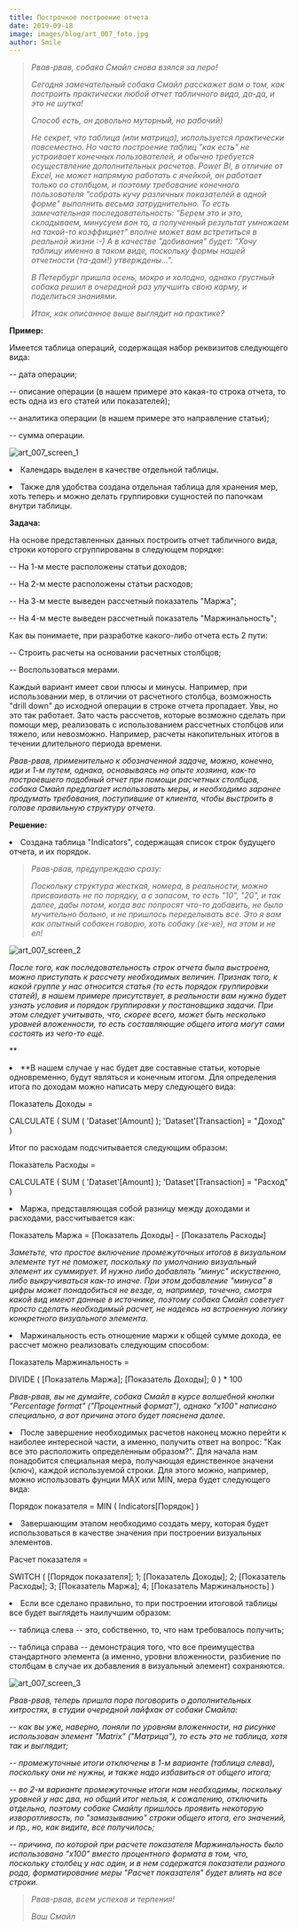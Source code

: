 ```yaml
---
title: Построчное построение отчета
date: 2019-09-18
image: images/blog/art_007_foto.jpg
author: Smile
---
```


> *Рвав-рвав, собака Смайл снова взялся за перо!*
>
> *Сегодня замечательный собака Смайл расскажет вам о том, как построить практически любой отчет табличного вида, да-да, и это не шутка!*
>
> *Способ есть, он довольно муторный, но рабочий)*
>
> *Не секрет, что таблица (или матрица), используется практически повсеместно. Но часто построение таблиц "как есть" не устраивает конечных пользователей, и обычно требуется осуществление дополнительных расчетов. Power BI, в отличие от Excel, не может напрямую работать с ячейкой, он работает только со столбцом, и поэтому требование конечного пользователя "собрать кучу различных показателей в одной форме" выполнить весьма затруднительно. То есть замечательная последовательность: "Берем это и это, складываем, минусуем вон то, а полученный результат умножаем на такой-то коэффициет" вполне может вам встретиться в реальной жизни :-) А в качестве "добивания" будет: "Хочу таблицу именно в таком виде, поскольку формы нашей отчетности (та-дам!) утверждены...".*
>
> *В Петербург пришла осень, мокро и холодно, однако грустный собака решил в очередной раз улучшить свою карму, и поделиться знаниями.*
>
> *Итак, как описанное выше выглядит на практике?* 

**Пример:**

Имеется таблица операций, содержащая набор реквизитов следующего вида: 

-- дата операции;

-- описание операции (в нашем примере это какая-то строка отчета, то есть одна из его статей или показателей);

-- аналитика операции (в нашем примере это направление статьи);

-- сумма операции. 

![art_007_screen_1](https://kkadikin.ru/images/blog/art_007_screen_1.jpg)

**<li>** Календарь выделен в качестве отдельной таблицы.

**<li>** Также для удобства создана отдельная таблица для хранения мер, хоть теперь и можно делать группировки сущностей по папочкам внутри таблицы.


**Задача:**

На основе представленных данных построить отчет табличного вида, строки которого сгруппированы в следующем порядке:

-- На 1-м месте расположены статьи доходов;

-- На 2-м месте расположены статьи расходов;

-- На 3-м месте выведен рассчетный показатель "Маржа";

-- На 4-м месте выведен рассчетный показатель "Маржинальность";

Как вы понимаете, при разработке какого-либо отчета есть 2 пути:

-- Строить расчеты на основании расчетных столбцов;

-- Воспользоваться мерами.

Каждый вариант имеет свои плюсы и минусы. Например, при использовании мер, в отличии от расчетного столбца, возможность "drill down" до исходной операции в строке отчета пропадает. Увы, но это так работает. Зато часть рассчетов, которые возможно сделать при помощи мер, реализовать с использованием рассчетных столбцов или тяжело, или невозможно. Например, расчеты накопительных итогов в течении длительного периода времени. 

*Рвав-рвав, применительно к обозначенной задаче, можно, конечно, иди и 1-м путем, однака, основываясь на опыте хозяина, как-то построевшего подобный отчет при помощи расчетных столбцов, собака Смайл предлагает использовать меры, и необходимо заранее продумать требования, поступившие от клиента, чтобы выстроить в голове правильную структуру отчета.*


**Решение:**

**<li>** Создана таблица "Indicators", содержащая список строк будущего отчета, и их порядок. 

> *Рвав-рвав, предупреждаю сразу:*
>
> *Поскольку структура жесткая, номера, в реальности, можно присваивать не по порядку, а с запасом, то есть "10", "20", и так далее, дабы потом, когда вас попросят что-то добавить, не было мучительно больно, и не пришлось переделывать все. Это я вам как опытный собакен говорю, хоть собаку (хе-хе), на этом и не ел!*

![art_007_screen_2](https://kkadikin.ru/images/blog/art_007_screen_2.jpg)

*После того, как последовательность строк отчета была выстроена, можно приступать к рассчету необходимых величин. Признак того, к какой группе у нас относится статья (то есть порядок группировки статей), в нашем примере присутствует, в реальности вам нужно будет узнать условия и порядок группировки у постановщика задачи. При этом следует учитывать, что, скорее всего, может быть несколько уровней вложенности, то есть составляющие общего итога могут сами состоять из чего-то еще.*

**<li>**В нашем случае у нас будет две составные статьи, которые одновременно, будут являться и конечным итогом. Для определения итога по доходам можно написать меру следующего вида:

Показатель Доходы = 

CALCULATE ( SUM ( 'Dataset'[Amount] ); 'Dataset'[Transaction] = "Доход" )

Итог по расходам подсчитывается следующим образом:

Показатель Расходы = 

CALCULATE ( SUM ( 'Dataset'[Amount] ); 'Dataset'[Transaction] = "Расход" )

**<li>** Маржа, представляющая собой разницу между доходами и расходами, рассчитывается как:

Показатель Маржа = [Показатель Доходы] - [Показатель Расходы]

*Заметьте, что простое включение промежуточных итогов в визуальном элементе тут не поможет, поскольку по умолчанию визуальный элемент их суммирует. И нужно либо добавлять "минус" искуственно, либо выкручиваться как-то иначе. При этом добавление "минуса" в цифры может понадобиться не везде, а, например, точечно, смотря какой вид имеют данные в источнике, поэтому собака Смайл советует просто сделать необходимый расчет, не надеясь на встроенную логику конкретного визуального элемента.*

**<li>** Маржинальность есть отношение маржи к общей сумме дохода, ее рассчет можно реализовать следующим способом:

Показатель Маржинальность =

DIVIDE ( [Показатель Маржа]; [Показатель Доходы]; 0 ) * 100

*Рвав-рвав, вы не думайте, собака Смайл в курсе волшебной кнопки "Percentage format" ("Процентный формат"), однако "х100" написано специально, а вот причина этого будет пояснена далее.*

**<li>** После завершение необходимых расчетов наконец можно перейти к наиболее интересной части, а именно, получить ответ на вопрос: "Как все это расположить определенным образом?". Для начала нам понадобится специальная мера, получающая единственное значени (ключ), каждой используемой строки. Для этого можно, например, можно использовать фунции MAX или MIN, мера будет следующего вида:

Порядок показателя = MIN ( Indicators[Порядок] )

**<li>** Завершающим этапом необходимо создать меру, которая будет использоваться в качестве значения при построении визуальных элементов.

Расчет показателя = 

SWITCH ( [Порядок показателя]; 1; [Показатель Доходы]; 2; [Показатель Расходы]; 3; [Показатель Маржа]; 4; [Показатель Маржинальность] )


**<li>** Если все сделано правильно, то при построении итоговой таблицы все будет выглядеть наилучшим образом:

-- таблица слева -- это, собственно, то, что нам требовалось получить;

-- таблица справа -- демонстрация того, что все преимущества стандартного элемента (а именно, уровни вложенности, разбиение по столбцам в случае их добавления в визуальный элемент) сохраняются.

![art_007_screen_3](https://kkadikin.ru/images/blog/art_007_screen_3.jpg)


*Рвав-рвав, теперь пришла пора поговорить о дополнительных хитростях, в студии очередной лайфхак от собаки Смайла:*

*-- как вы уже, наверно, поняли по уровням вложенности, на рисунке использован элемент "Matrix" ("Матрица"), то есть это не таблица, хотя так и выглядит;*

*-- промежуточные итоги отключены в 1-м варианте (таблица слева), поскольку они не нужны, и также надо избавиться от общего итога;*

*-- во 2-м варианте промежуточные итоги нам необходимы, поскольку уровней у нас два, но общий итог нельзя, к сожалению, отключить отдельно, поэтому собаке Смайлу пришлось проявить некоторую изворотливость, по "замазыванию" строки общего итога, его значений, и пр., но, как видите, все получилось;*

*-- причина, по которой при расчете показателя Маржинальность было использовано "x100" вместо процентного формата в том, что, поскольку столбец у нас один, и в нем содержатся показатели разного рода, форматирование меры "Расчет показателя" будет влиять на все строки.*

> *Рвав-рвав, всем успехов и терпения!*
>
> *Ваш Смайл*